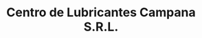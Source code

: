 ---
title: "Centro de Lubricantes Campana S.R.L."
url: /campana/centro-de-lubricantes-campana-s-r-l/
shop: Allgemein
---
